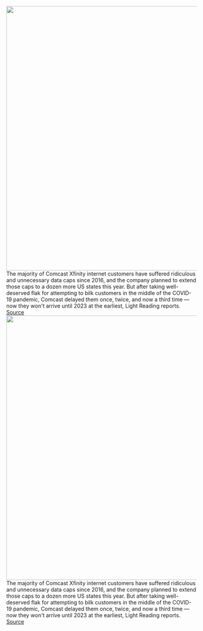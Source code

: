 <img src='https://cdn.vox-cdn.com/thumbor/DBpF5nh59yWRALGfDbnsby_mGf4=/0x0:5000x3750/1200x800/filters:focal(1961x1253:2761x2053)/cdn.vox-cdn.com/uploads/chorus_image/image/70283298/1209128540.0.jpg' width='700px' /><br/>
The majority of Comcast Xfinity internet customers have suffered ridiculous and unnecessary data caps since 2016, and the company planned to extend those caps to a dozen more US states this year. But after taking well-deserved flak for attempting to bilk customers in the middle of the COVID-19 pandemic, Comcast delayed them once, twice, and now a third time — now they won't arrive until 2023 at the earliest, Light Reading reports.
<a href='https://www.theverge.com/2021/12/16/22840165/comcast-data-cap-delay-isp-dec-2021'> Source <a/><img src='https://cdn.vox-cdn.com/thumbor/DBpF5nh59yWRALGfDbnsby_mGf4=/0x0:5000x3750/1200x800/filters:focal(1961x1253:2761x2053)/cdn.vox-cdn.com/uploads/chorus_image/image/70283298/1209128540.0.jpg' width='700px' /><br/>
The majority of Comcast Xfinity internet customers have suffered ridiculous and unnecessary data caps since 2016, and the company planned to extend those caps to a dozen more US states this year. But after taking well-deserved flak for attempting to bilk customers in the middle of the COVID-19 pandemic, Comcast delayed them once, twice, and now a third time — now they won't arrive until 2023 at the earliest, Light Reading reports.
<a href='https://www.theverge.com/2021/12/16/22840165/comcast-data-cap-delay-isp-dec-2021'> Source <a/>